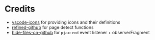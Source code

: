 # Credits

- [vscode-icons](https://github.com/vscode-icons/vscode-icons) for providing icons and their definitions
- [refined-github](https://github.com/sindresorhus/refined-github/blob/master/src/libs/page-detect.js) for page detect functions
- [hide-files-on-github](https://github.com/sindresorhus/hide-files-on-github) for `pjax:end` event listener + observerFragment
